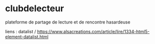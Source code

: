 # clubdelecteur
plateforme de partage de lecture et de rencontre hasardeuse 

liens : 
datalist / https://www.alsacreations.com/article/lire/1334-html5-element-datalist.html

